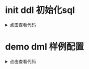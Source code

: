 # init ddl 初始化sql

<details>
<summary>点击查看代码</summary>
<pre>
<code>
-- action_variable: table
CREATE TABLE `action_variable` (
  `id` bigint(20) NOT NULL AUTO_INCREMENT,
  `action_id` bigint(20) DEFAULT '0',
  `vid` bigint(20) NOT NULL DEFAULT '0' COMMENT '变量id',
  PRIMARY KEY (`id`),
  UNIQUE KEY `uniq_one` (`action_id`,`vid`),
  KEY `idx_vid` (`vid`)
) ENGINE=InnoDB DEFAULT CHARSET=utf8mb4 COLLATE=utf8mb4_unicode_ci;

-- No native definition for element: idx_vid (index)

-- common_config: table
CREATE TABLE `common_config` (
`id` bigint(20) NOT NULL AUTO_INCREMENT,
`group` varchar(255) COLLATE utf8mb4_unicode_ci NOT NULL DEFAULT '',
`key` varchar(128) COLLATE utf8mb4_unicode_ci DEFAULT NULL,
`value` varchar(2000) COLLATE utf8mb4_unicode_ci NOT NULL DEFAULT '',
`sort` int(11) NOT NULL DEFAULT '0',
PRIMARY KEY (`id`),
KEY `idx_key` (`group`,`key`)
) ENGINE=InnoDB AUTO_INCREMENT=4 DEFAULT CHARSET=utf8mb4 COLLATE=utf8mb4_unicode_ci;

-- No native definition for element: idx_key (index)

-- common_text: table
CREATE TABLE `common_text` (
`id` bigint(20) NOT NULL AUTO_INCREMENT,
`fid` bigint(20) NOT NULL DEFAULT '0' COMMENT '关联表主键',
`text` varchar(5000) COLLATE utf8mb4_unicode_ci NOT NULL DEFAULT '' COMMENT '文本',
`type` int(11) NOT NULL DEFAULT '0' COMMENT '文本类型',
PRIMARY KEY (`id`),
KEY `idx_fid` (`fid`)
) ENGINE=InnoDB AUTO_INCREMENT=4 DEFAULT CHARSET=utf8mb4 COLLATE=utf8mb4_unicode_ci COMMENT='大字段存储';

-- No native definition for element: idx_fid (index)

-- component: table
CREATE TABLE `component` (
`id` bigint(20) NOT NULL AUTO_INCREMENT,
`name` varchar(255) COLLATE utf8mb4_unicode_ci NOT NULL DEFAULT '',
`data_source_id` bigint(20) NOT NULL DEFAULT '0',
`data_source_type` int(11) NOT NULL DEFAULT '0',
`version` int(11) NOT NULL DEFAULT '0',
`is_active` tinyint(1) NOT NULL DEFAULT '0',
`is_del` tinyint(1) NOT NULL DEFAULT '0',
PRIMARY KEY (`id`)
) ENGINE=InnoDB AUTO_INCREMENT=6 DEFAULT CHARSET=utf8mb4 COLLATE=utf8mb4_unicode_ci COMMENT='组件';

-- component_text: table
CREATE TABLE `component_text` (
`id` bigint(20) NOT NULL AUTO_INCREMENT,
`fid` bigint(20) NOT NULL DEFAULT '0' COMMENT '关联表主键',
`text` varchar(5000) COLLATE utf8mb4_unicode_ci NOT NULL DEFAULT '' COMMENT '文本',
`type` int(11) NOT NULL DEFAULT '0' COMMENT '文本类型',
PRIMARY KEY (`id`),
KEY `idx_fid` (`fid`)
) ENGINE=InnoDB AUTO_INCREMENT=41 DEFAULT CHARSET=utf8mb4 COLLATE=utf8mb4_unicode_ci COMMENT='大字段存储';

-- No native definition for element: idx_fid (index)

-- data_source: table
CREATE TABLE `data_source` (
`id` bigint(20) NOT NULL AUTO_INCREMENT,
`name` varchar(255) COLLATE utf8mb4_unicode_ci NOT NULL DEFAULT '',
`type` int(11) NOT NULL DEFAULT '0' COMMENT '类型 1数据库 2 dubbo',
`version` int(11) NOT NULL DEFAULT '0',
`is_active` tinyint(1) NOT NULL DEFAULT '1',
PRIMARY KEY (`id`)
) ENGINE=InnoDB AUTO_INCREMENT=3 DEFAULT CHARSET=utf8mb4 COLLATE=utf8mb4_unicode_ci COMMENT='数据源';

-- variable: table
CREATE TABLE `variable` (
`id` bigint(20) NOT NULL AUTO_INCREMENT COMMENT ' ',
`name` varchar(100) COLLATE utf8mb4_unicode_ci NOT NULL DEFAULT '' COMMENT '变量名',
`cid` bigint(20) NOT NULL DEFAULT '0' COMMENT 'component id 组件id',
`cres_path` varchar(255) COLLATE utf8mb4_unicode_ci NOT NULL DEFAULT '' COMMENT 'json_path',
`type` int(11) NOT NULL DEFAULT '0',
`type_path` varchar(300) COLLATE utf8mb4_unicode_ci NOT NULL DEFAULT '' COMMENT '类型：java类路径',
`renderer_id` bigint default 0 not null comment '渲染器id' after type_path;
`version` int(11) NOT NULL DEFAULT '0' COMMENT '版本号',
`domain` int(11) NOT NULL DEFAULT '0',
`is_del` tinyint(1) NOT NULL DEFAULT '0',
`is_active` tinyint(1) NOT NULL DEFAULT '1',
`create_time` datetime DEFAULT NULL,
`update_time` datetime DEFAULT NULL,
`busi_code` varchar(64) COLLATE utf8mb4_unicode_ci NOT NULL DEFAULT '',
`note` varchar(255) COLLATE utf8mb4_unicode_ci NOT NULL DEFAULT '' COMMENT '描述 备注',
PRIMARY KEY (`id`)
) ENGINE=InnoDB AUTO_INCREMENT=4 DEFAULT CHARSET=utf8mb4 COLLATE=utf8mb4_unicode_ci;
</code>
</pre>
</details>

# demo dml 样例配置
<details>
<summary>点击查看代码</summary>
<pre><code>

</code></pre>
</details>